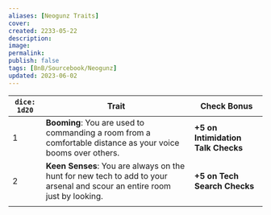 ```yaml
---
aliases: [Neogunz Traits]
cover: 
created: 2233-05-22
description: 
image: 
permalink: 
publish: false
tags: [BnB/Sourcebook/Neogunz]
updated: 2023-06-02
---
```


| `dice: 1d20` | Trait                                                                                                                     | Check Bonus                        |
| ------------ | ------------------------------------------------------------------------------------------------------------------------- | ---------------------------------- |
| 1            | **Booming**: You are used to commanding a room from a comfortable distance as your voice booms over others.               | **+5 on Intimidation Talk Checks** |
| 2            | **Keen Senses**: You are always on the hunt for new tech to add to your arsenal and scour an entire room just by looking. | **+5 on Tech Search Checks**       |
|              |                                                                                                                           |                                    |

